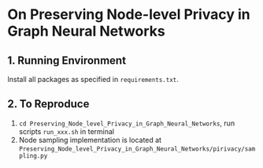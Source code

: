 # On Preserving Node-level Privacy in Graph Neural Networks

## 1. Running Environment
Install all packages as specified in `requirements.txt`.


## 2. To Reproduce

1. `cd Preserving_Node_level_Privacy_in_Graph_Neural_Networks`, run scripts `run_xxx.sh` in terminal
2. Node sampling implementation is located at `Preserving_Node_level_Privacy_in_Graph_Neural_Networks/pirivacy/sampling.py`